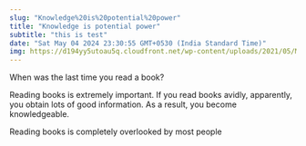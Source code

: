 ```yaml
---
slug: "Knowledge%20is%20potential%20power"
title: "Knowledge is potential power"
subtitle: "this is test"
date: "Sat May 04 2024 23:30:55 GMT+0530 (India Standard Time)"
img: https://d194yy5utoau5q.cloudfront.net/wp-content/uploads/2021/05/Man-holding-books.jpg
---
```



When was the last time you read a book?

Reading books is extremely important. If you read books avidly, apparently, you obtain lots of good information. As a result, you become knowledgeable.

Reading books is completely overlooked by most people
  